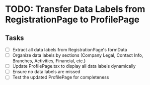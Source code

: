 # TODO: Transfer Data Labels from RegistrationPage to ProfilePage

## Tasks
- [ ] Extract all data labels from RegistrationPage's formData
- [ ] Organize data labels by sections (Company Legal, Contact Info, Branches, Activities, Financial, etc.)
- [ ] Update ProfilePage.tsx to display all data labels dynamically
- [ ] Ensure no data labels are missed
- [ ] Test the updated ProfilePage for completeness
